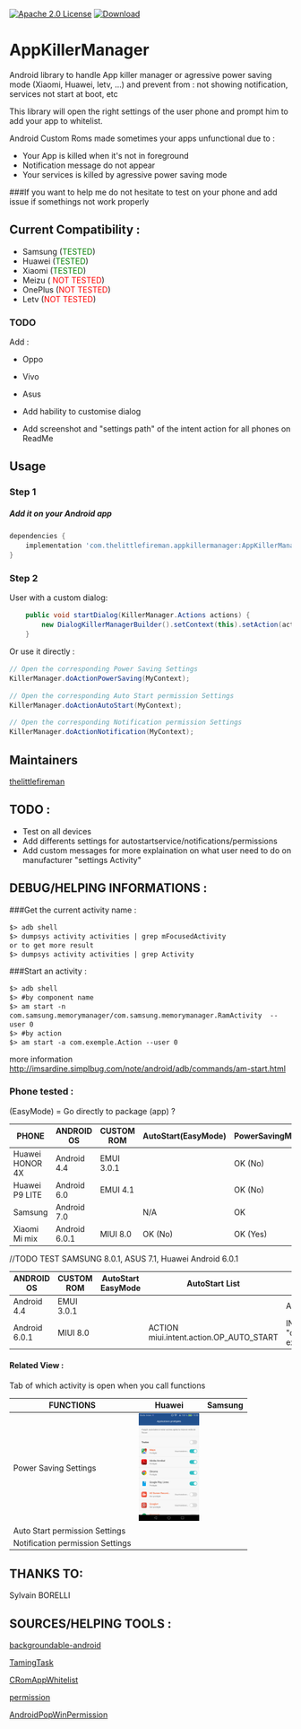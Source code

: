 [![Apache 2.0 License](https://img.shields.io/badge/license-Apache%202.0-blue.svg?style=flat)](http://www.apache.org/licenses/LICENSE-2.0.html)
[ ![Download](https://api.bintray.com/packages/thomas-goureau/maven/AppKillerManager/images/download.svg) ](https://bintray.com/thomas-goureau/maven/AppKillerManager/_latestVersion)
# AppKillerManager

Android library to handle App killer manager or agressive power saving mode (Xiaomi, Huawei, letv, ...) and prevent from : not showing notification, services not start at boot, etc 

This library will open the right settings of the user phone and prompt him to add your app to whitelist.

Android Custom Roms made sometimes your apps unfunctional due to :

* Your App is killed when it's not in foreground
* Notification message do not appear
* Your services is killed by agressive power saving mode

###If you want to help me do not hesitate to test on your phone and add issue if somethings not work properly

## Current Compatibility :

* Samsung (<span style="color:green">TESTED</span>)
* Huawei (<span style="color:green">TESTED</span>)
* Xiaomi (<span style="color:green">TESTED</span>)
* Meizu (<span style="color:red"> NOT TESTED</span>)
* OnePlus (<span style="color:red">NOT TESTED</span>)
* Letv (<span style="color:red">NOT TESTED</span>)

### TODO
Add :
* Oppo
* Vivo
* Asus

* Add hability to customise dialog

* Add screenshot and "settings path" of the intent action for all phones on ReadMe

## Usage
### Step 1

##### Add it on your Android app

```groovy
dependencies {
    implementation 'com.thelittlefireman.appkillermanager:AppKillerManager:0.0.1'
}
```

### Step 2

User with a custom dialog:
```Java
    public void startDialog(KillerManager.Actions actions) {
        new DialogKillerManagerBuilder().setContext(this).setAction(actions).show();
    }
```

Or use it directly :
```Java
// Open the corresponding Power Saving Settings
KillerManager.doActionPowerSaving(MyContext);
```
```Java
// Open the corresponding Auto Start permission Settings
KillerManager.doActionAutoStart(MyContext);
```
```Java
// Open the corresponding Notification permission Settings
KillerManager.doActionNotification(MyContext);
```

## Maintainers
[thelittlefireman](https://github.com/thelittlefireman) 

## TODO : 
  - Test on all devices
  - Add differents settings for autostartservice/notifications/permissions
  - Add custom messages for more explaination on what user need to do on manufacturer "settings Activity"
  
## DEBUG/HELPING INFORMATIONS :

###Get the current activity name :

```shell
$> adb shell
$> dumpsys activity activities | grep mFocusedActivity
or to get more result
$> dumpsys activity activities | grep Activity
```

###Start an activity :

```shell
$> adb shell
$> #by component name
$> am start -n com.samsung.memorymanager/com.samsung.memorymanager.RamActivity  --user 0
$> #by action
$> am start -a com.exemple.Action --user 0
```
more information http://imsardine.simplbug.com/note/android/adb/commands/am-start.html

### Phone tested :
(EasyMode) = Go directly to package (app) ?

PHONE | ANDROID OS | CUSTOM ROM | AutoStart(EasyMode) | PowerSavingMode(EasyMode) |
--- | --- | --- | --- | ---
Huawei HONOR 4X | Android 4.4 | EMUI 3.0.1 | | OK (No)
Huawei P9 LITE | Android 6.0 | EMUI 4.1 | | OK (No)
Samsung | Android 7.0 | | N/A | OK
Xiaomi Mi mix | Android 6.0.1 | MIUI 8.0 | OK (No) | OK (Yes)

//TODO TEST SAMSUNG 8.0.1, ASUS 7.1, Huawei Android 6.0.1


ANDROID OS | CUSTOM ROM | AutoStart EasyMode | AutoStart List | PowerSavingMode EasyMode | PowerSavingMode List
--- | --- | --- | --- | --- | ---
Android 4.4 | EMUI 3.0.1 | | | ACTION huawei.intent.action.HSM_PROTECTED_APPS |
Android 6.0.1 | MIUI 8.0 | | ACTION miui.intent.action.OP_AUTO_START | INTENT "com.miui.powerkeeper", "com.miui.powerkeeper.ui.HiddenAppsConfigActivity"  extras : package_name,package_level | ACTION miui.intent.action.POWER_HIDE_MODE_APP_LIST

#### Related View :

Tab of which activity is open when you call functions

FUNCTIONS | Huawei | Samsung
--- | --- |---
Power Saving Settings | <img src="IMG/huawei.png" width="108" height="192"> |
Auto Start permission Settings | |
Notification permission Settings | |


## THANKS TO:
Sylvain BORELLI

## SOURCES/HELPING TOOLS :
[backgroundable-android](https://github.com/dirkam/backgroundable-android)

[TamingTask](https://github.com/YougaKing/TamingTask)

[CRomAppWhitelist](https://github.com/WanghongLin/CRomAppWhitelist)

[permission](https://github.com/by123/permission)

[AndroidPopWinPermission](https://programtalk.com/vs/?source=AndroidPopWinPermission/permssion/src/main/java/io/github/bunnbylue/permssion/)